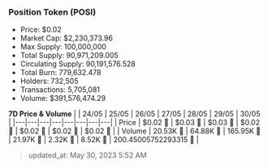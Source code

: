 
  ### Position Token (POSI)
  - Price: $0.02
  - Market Cap: $2,230,373.96
  - Max Supply: 100,000,000
  - Total Supply: 90,971,209.005
  - Circulating Supply: 90,191,576.528
  - Total Burn: 779,632.478
  - Holders: 732,505
  - Transactions: 5,705,081
  - Volume: $391,576,474.29

  **7D Price & Volume**
  | | 24&#x2F;05 | 25&#x2F;05 | 26&#x2F;05 | 27&#x2F;05 | 28&#x2F;05 | 29&#x2F;05 | 30&#x2F;05 |
  |---|---|---|---|---|---|---|---|
  | Price | $0.02 🚀 | $0.03 🚀 | $0.03 🚀 | $0.02 🔻 | $0.02 🔻 | $0.02 🔻 | $0.02 🚀 |
  | Volume | 20.53K 🚀 | 64.88K 🚀 | 165.95K 🚀 | 21.97K 🔻 | 2.32K 🔻 | 8.52K 🚀 | 200.45005752293315 🔻 |

  > updated_at: May 30, 2023 5:52 AM
